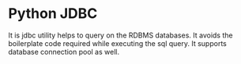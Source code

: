 # Python JDBC

It is jdbc utility helps to query on the RDBMS databases. It avoids the boilerplate code required while executing the
sql query. It supports database connection pool as well. 